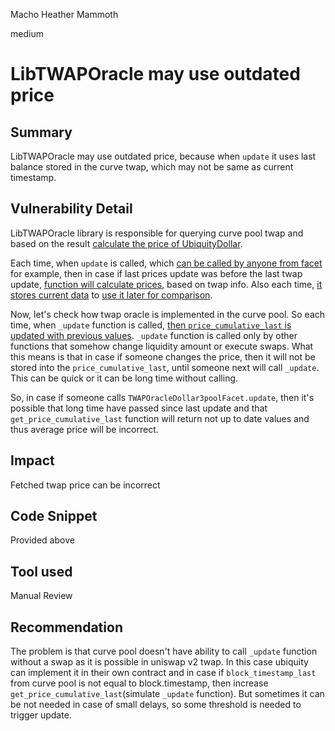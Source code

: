 Macho Heather Mammoth

medium

# LibTWAPOracle may use outdated price

## Summary
LibTWAPOracle may use outdated price, because when `update` it uses last balance stored in the curve twap, which may not be same as current timestamp.
## Vulnerability Detail
LibTWAPOracle library is responsible for querying curve pool twap and based on the result [calculate the price of UbiquityDollar](https://github.com/sherlock-audit/2023-12-ubiquity/blob/main/ubiquity-dollar/packages/contracts/src/dollar/libraries/LibTWAPOracle.sol#L159-L164).

Each time, when `update` is called, which [can be called by anyone from facet](https://github.com/sherlock-audit/2023-12-ubiquity/blob/main/ubiquity-dollar/packages/contracts/src/dollar/facets/TWAPOracleDollar3poolFacet.sol#L33) for example, then in case if last prices update was before the last twap update, [function will calculate prices](https://github.com/sherlock-audit/2023-12-ubiquity/blob/main/ubiquity-dollar/packages/contracts/src/dollar/libraries/LibTWAPOracle.sol#L84-L97), based on twap info. Also each time, [it stores current data](https://github.com/sherlock-audit/2023-12-ubiquity/blob/main/ubiquity-dollar/packages/contracts/src/dollar/libraries/LibTWAPOracle.sol#L99-L100) to [use it later for comparison](https://github.com/sherlock-audit/2023-12-ubiquity/blob/main/ubiquity-dollar/packages/contracts/src/dollar/libraries/LibTWAPOracle.sol#L78).

Now, let's check how twap oracle is implemented in the curve pool.
So each time, when `_update` function is called, [then `price_cumulative_last` is updated with previous values](https://etherscan.io/address/0x5F890841f657d90E081bAbdB532A05996Af79Fe6#code#L335). `_update` function is called only by other functions that somehow change liquidity amount or execute swaps. What this means is that in case if someone changes the price, then it will not be stored into the `price_cumulative_last`, until someone next will call `_update`. This can be quick or it can be long time without calling.

So, in case if someone calls `TWAPOracleDollar3poolFacet.update`, then it's possible that long time have passed since last update and that `get_price_cumulative_last` function will return not up to date values and thus average price will be incorrect.
## Impact
Fetched twap price can be incorrect
## Code Snippet
Provided above
## Tool used

Manual Review

## Recommendation
The problem is that curve pool doesn't have ability to call `_update` function without a swap as it is possible in uniswap v2 twap. In this case ubiquity can implement it in their own contract and in case if `block_timestamp_last` from curve pool is not equal to block.timestamp, then increase `get_price_cumulative_last`(simulate `_update` function). But sometimes it can be not needed in case of small delays, so some threshold is needed to trigger update.